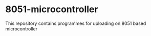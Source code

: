 # 8051-microcontroller
This repository contains programmes for uploading on 8051 based microcontroller

